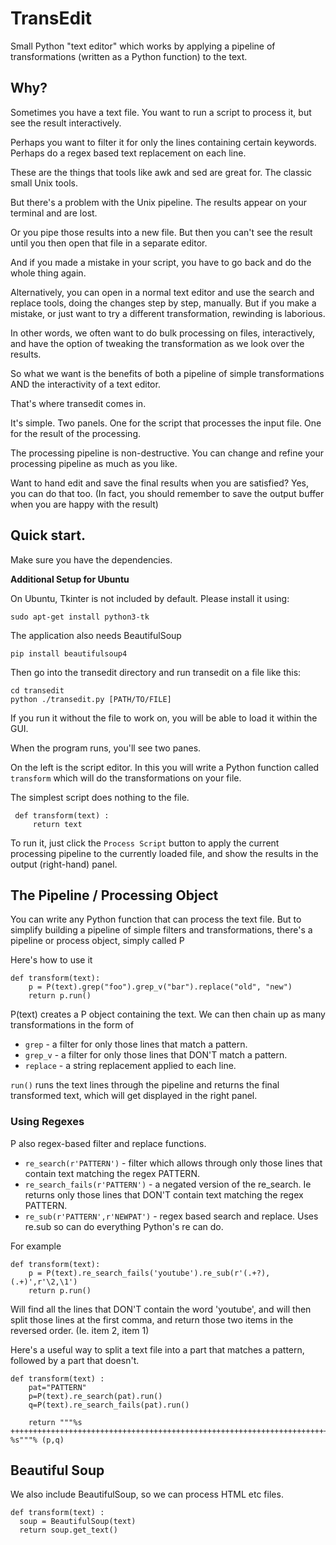 # TransEdit

Small Python "text editor" which works by applying a pipeline of transformations (written as a Python function) to the text.

## Why?

Sometimes you have a text file. You want to run a script to process it, but see the result interactively.

Perhaps you want to filter it for only the lines containing certain keywords. Perhaps do a regex based text replacement on each line.

These are the things that tools like awk and sed are great for. The classic small Unix tools.

But there's a problem with the Unix pipeline. The results appear on your terminal and are lost.

Or you pipe those results into a new file. But then you can't see the result until you then open that file in a separate editor.

And if you made a mistake in your script, you have to go back and do the whole thing again.

Alternatively, you can open in a normal text editor and use the search and replace tools, doing the changes step by step, manually. But if you make a mistake, or just want to try a different transformation, rewinding is laborious.


In other words, we often want to do bulk processing on files, interactively, and have the option of tweaking the transformation as we look over the results.

So what we want is the benefits of both a pipeline of simple transformations AND the interactivity of a text editor.

That's where transedit comes in.

It's simple. Two panels. One for the script that processes the input file. One for the result of the processing.

The processing pipeline is non-destructive. You can change and refine your processing pipeline as much as you like.

Want to hand edit and save the final results when you are satisfied? Yes, you can do that too. (In fact, you should remember to save the output buffer when you are happy with the result)

## Quick start.

Make sure you have the dependencies. 

**Additional Setup for Ubuntu**

On Ubuntu, Tkinter is not included by default. Please install it using:

    sudo apt-get install python3-tk 


The application also needs BeautifulSoup
    
    pip install beautifulsoup4
    

Then go into the transedit directory and run transedit on a file like this:

    cd transedit
    python ./transedit.py [PATH/TO/FILE]
    
If you run it without the file to work on, you will be able to load it within the GUI.

When the program runs, you'll see two panes. 

On the left is the script editor. In this you will write a Python function called `transform` which will do the transformations on your file.

The simplest script does nothing to the file. 

     def transform(text) : 
         return text
     
To run it, just click the `Process Script` button to apply the current processing pipeline to the currently loaded file, and show the results in the output (right-hand) panel.

## The Pipeline / Processing Object

You can write any Python function that can process the text file. But to simplify building a pipeline of simple filters and transformations, there's a pipeline or process object, simply called P

Here's how to use it

```
def transform(text):
    p = P(text).grep("foo").grep_v("bar").replace("old", "new")
    return p.run()
```

P(text) creates a P object containing the text. We can then chain up as many transformations in the form of 

* `grep` - a filter for only those lines that match a pattern.
* `grep_v` - a filter for only those lines that DON'T match a pattern.
* `replace` - a string replacement applied to each line.

`run()` runs the text lines through the pipeline and returns the final transformed text, which will get displayed in the right panel.

### Using Regexes

P also regex-based filter and replace functions.
* `re_search(r'PATTERN')` - filter which allows through only those lines that contain text matching the regex PATTERN. 
* `re_search_fails(r'PATTERN')` - a negated version of the re_search. Ie returns only those lines that DON'T contain text matching the regex PATTERN.
* `re_sub(r'PATTERN',r'NEWPAT')` - regex based search and replace. Uses re.sub so can do everything Python's re can do.

For example

```
def transform(text):
    p = P(text).re_search_fails('youtube').re_sub(r'(.+?),(.+)',r'\2,\1')
    return p.run()
```

Will find all the lines that DON'T contain the word 'youtube', and will then split those lines at the first comma, and return those two items in the reversed order. (Ie. item 2, item 1)

Here's a useful way to split a text file into a part that matches a pattern, followed by a part that doesn't.

```
def transform(text) :
    pat="PATTERN"
    p=P(text).re_search(pat).run()
    q=P(text).re_search_fails(pat).run()

    return """%s
++++++++++++++++++++++++++++++++++++++++++++++++++++++++++++++++++++++++++++++++++++++++++
%s"""% (p,q) 
```

## Beautiful Soup

We also include BeautifulSoup, so we can process HTML etc files.

```
def transform(text) :
  soup = BeautifulSoup(text)
  return soup.get_text()
```

